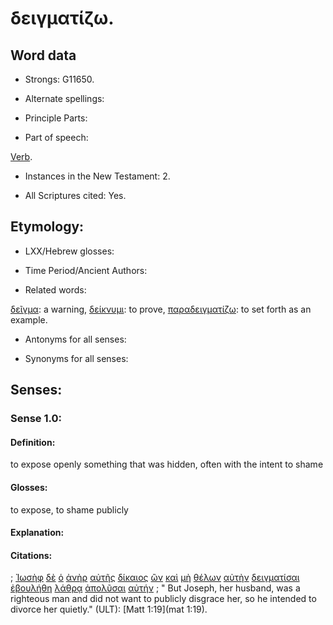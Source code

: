 # δειγματίζω.

<!-- Status: S2=NeedsFinalCheck -->
<!-- Lexica used for edits: BDAG LN CVB  -->

## Word data

* Strongs: G11650.


* Alternate spellings:

* Principle Parts: 

* Part of speech: 

[Verb](http://ugg.readthedocs.io/en/latest/verb.html).


* Instances in the New Testament: 2.

* All Scriptures cited: Yes.

## Etymology: 

* LXX/Hebrew glosses: 

* Time Period/Ancient Authors: 

* Related words: 

[δεῖγμα](../G11640/01.md): a warning,
[δείκνυμι](../G11660/01.md): to prove,
[παραδειγματίζω](../G38560/01.md): to set forth as an example.

* Antonyms for all senses:

* Synonyms for all senses: 


## Senses:


### Sense  1.0: 

#### Definition: 

to expose openly something that was hidden, often with the intent to shame

#### Glosses: 

to expose, to shame publicly

#### Explanation: 


#### Citations: 

; [Ἰωσὴφ](../G25010/01.md) [δὲ](../G11610/01.md) [ὁ](../G35880/01.md) [ἀνὴρ](../G04350/01.md) [αὐτῆς](../G08460/01.md) [δίκαιος](../G13420/01.md) [ὢν](../G99999/01.md) [καὶ](../G25320/01.md) [μὴ](../G33610/01.md) [θέλων](../G23090/01.md) [αὐτὴν](../G08460/01.md) [δειγματίσαι](../G11650/01.md) [ἐβουλήθη](../G10140/01.md) [λάθρᾳ](../G29770/01.md) [ἀπολῦσαι](../G06300/01.md) [αὐτήν](../G08460/01.md)
; " But Joseph, her husband, was a righteous man and did not want to publicly disgrace her, so he intended to divorce her quietly." (ULT): 
[Matt 1:19](mat 1:19).